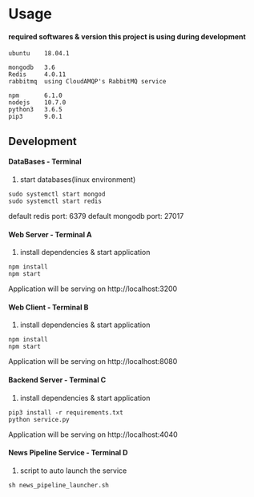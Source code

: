 # Usage

#### required softwares & version this project is using during development

```
ubuntu    18.04.1

mongodb   3.6
Redis     4.0.11
rabbitmq  using CloudAMQP's RabbitMQ service

npm       6.1.0
nodejs    10.7.0
python3   3.6.5
pip3      9.0.1
```

## Development

#### DataBases - Terminal

1.  start databases(linux environment)

```
sudo systemctl start mongod
sudo systemctl start redis
```

default redis port: 6379
default mongodb port: 27017

#### Web Server - Terminal A

1.  install dependencies & start application

```
npm install
npm start
```

Application will be serving on http://localhost:3200

#### Web Client - Terminal B

1.  install dependencies & start application

```
npm install
npm start
```

Application will be serving on http://localhost:8080

#### Backend Server - Terminal C

1.  install dependencies & start application

```
pip3 install -r requirements.txt
python service.py
```

Application will be serving on http://localhost:4040

#### News Pipeline Service - Terminal D

1.  script to auto launch the service

```
sh news_pipeline_launcher.sh
```
